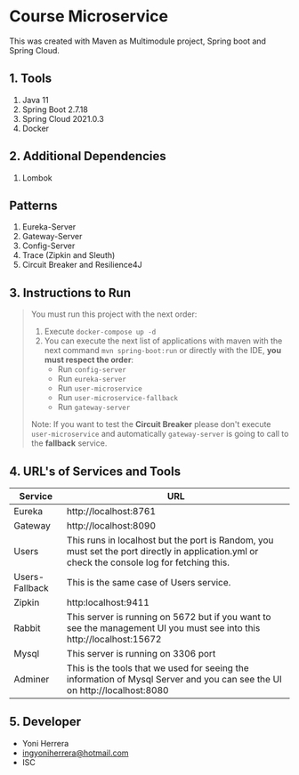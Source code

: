 # Course Microservice

This was created with Maven as Multimodule project, Spring boot and Spring Cloud.

## 1. Tools 
1. Java 11
2. Spring Boot 2.7.18
3. Spring Cloud 2021.0.3
4. Docker

## 2. Additional Dependencies
1. Lombok

## Patterns
1. Eureka-Server
2. Gateway-Server 
3. Config-Server
4. Trace (Zipkin and Sleuth)
5. Circuit Breaker and Resilience4J

## 3. Instructions to Run
> You must run this project with the next order:
> 1. Execute <code>docker-compose up -d</code>
> 2. You can execute the next list of applications with maven with the next command <code>mvn spring-boot:run</code> or directly with the IDE, **you must respect the order**:
>    * Run <code>config-server</code>
>    * Run <code>eureka-server</code> 
>    * Run <code>user-microservice</code> 
>    * Run <code>user-microservice-fallback</code> 
>    * Run <code>gateway-server</code> 
> 
> Note: If you want to test the **Circuit Breaker** please don't execute <code>user-microservice</code> and automatically <code>gateway-server</code> is going to call to the **fallback** service.

## 4. URL's of Services and Tools
| Service        | URL                                                                                                                                          |
|----------------|----------------------------------------------------------------------------------------------------------------------------------------------|
| Eureka         | http://localhost:8761                                                                                                                        |
| Gateway        | http://localhost:8090                                                                                                                        |
| Users          | This runs in localhost but the port is Random, you must set the port directly in application.yml or check the console log for fetching this. |
| Users-Fallback | This is the same case of Users service.                                                                                                      |
| Zipkin         | http:localhost:9411                                                                                                                          |
| Rabbit         | This server is running on 5672 but if you want to see the management UI you must see into this http://localhost:15672                        |
| Mysql          | This server is running on 3306 port                                                                                                          |
| Adminer        | This is the tools that we used for seeing the information of Mysql Server and you can see the UI on http://localhost:8080                    |


## 5. Developer

* Yoni Herrera
* ingyoniherrera@hotmail.com
* ISC
